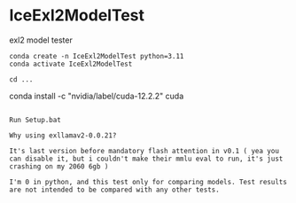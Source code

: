 # IceExl2ModelTest
exl2 model tester

```
conda create -n IceExl2ModelTest python=3.11
conda activate IceExl2ModelTest

cd ...

```
conda install -c "nvidia/label/cuda-12.2.2" cuda
```

Run Setup.bat

Why using exllamav2-0.0.21? 

It's last version before mandatory flash attention in v0.1 ( yea you can disable it, but i couldn't make their mmlu eval to run, it's just crashing on my 2060 6gb )

I'm 0 in python, and this test only for comparing models. Test results are not intended to be compared with any other tests.



